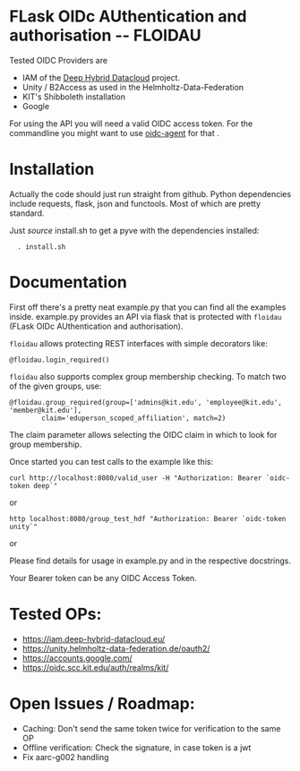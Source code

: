 # FLask OIDc AUthentication and authorisation -- FLOIDAU

Tested OIDC Providers are
- IAM of the [Deep Hybrid Datacloud](https://deep-hybrid-datacloud.eu) project.
- Unity / B2Access as used in the Helmholtz-Data-Federation
- KIT's Shibboleth installation
- Google


For using the API you will need a valid OIDC access token. For the
commandline you might want to use
[oidc-agent](https://github.com/indigo-dc/oidc-agent) for that .


# Installation

Actually the code should just run straight from github. Python
dependencies include requests, flask, json and functools. Most of which
are pretty standard.

Just *source* install.sh to get a pyve with the dependencies installed:

`  . install.sh`

# Documentation

First off there's a pretty neat example.py that you can find all the
examples inside. example.py provides an API via flask that is protected
with `floidau` (FLask OIDc AUthentication and authorisation).

`floidau` allows protecting REST interfaces with simple decorators like:
```
@floidau.login_required()
```
`floidau` also supports complex group membership checking. To match two of
the given groups, use:
```
@floidau.group_required(group=['admins@kit.edu', 'employee@kit.edu', 'member@kit.edu'],
        claim='eduperson_scoped_affiliation', match=2)
```
The claim parameter allows selecting the OIDC claim in which to look for
group membership.

Once started you can test calls to the example like this:

```
curl http://localhost:8080/valid_user -H "Authorization: Bearer `oidc-token deep`"
```
or
```
http localhost:8080/group_test_hdf "Authorization: Bearer `oidc-token unity`"
```
or

Please find details for usage in example.py and in the respective
docstrings.

Your Bearer token can be any OIDC Access Token.


# Tested OPs:
- https://iam.deep-hybrid-datacloud.eu/
- https://unity.helmholtz-data-federation.de/oauth2/
- https://accounts.google.com/
- https://oidc.scc.kit.edu/auth/realms/kit/

# Open Issues / Roadmap:
- Caching: Don't send the same token twice for verification to the same OP
- Offline verification: Check the signature, in case token is a jwt
- Fix aarc-g002 handling

